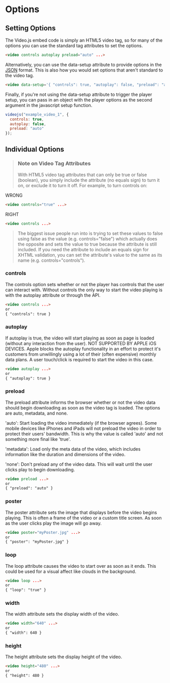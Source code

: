 # Options

## Setting Options

The Video.js embed code is simply an HTML5 video tag, so for many of the options you can use the standard tag attributes to set the options.

```html
<video controls autoplay preload="auto" ...>
```

Alternatively, you can use the data-setup attribute to provide options in the [JSON](http://json.org/example.html) format. This is also how you would set options that aren't standard to the video tag.

```html
<video data-setup='{ "controls": true, "autoplay": false, "preload": "auto" }'...>
```

Finally, if you're not using the data-setup attribute to trigger the player setup, you can pass in an object with the player options as the second argument in the javascript setup function.

```js
videojs("example_video_1", {
  controls: true,
  autoplay: false,
  preload: "auto"
});
```

## Individual Options

> ### Note on Video Tag Attributes
>
> With HTML5 video tag attributes that can only be true or false (boolean), you simply include the attribute (no equals sign) to turn it on, or exclude it to turn it off. For example, to turn controls on:

WRONG

```html
<video controls="true" ...>
```

RIGHT

```html
<video controls ...>
```

> The biggest issue people run into is trying to set these values to false using false as the value (e.g. controls="false") which actually does the opposite and sets the value to true because the attribute is still included. If you need the attribute to include an equals sign for XHTML validation, you can set the attribute's value to the same as its name (e.g. controls="controls").

### controls

The controls option sets whether or not the player has controls that the user can interact with. Without controls the only way to start the video playing is with the autoplay attribute or through the API.

```html
<video controls ...>
or
{ "controls": true }
```

### autoplay

If autoplay is true, the video will start playing as soon as page is loaded (without any interaction from the user).
NOT SUPPORTED BY APPLE iOS DEVICES. Apple blocks the autoplay functionality in an effort to protect it's customers from unwillingly using a lot of their (often expensive) monthly data plans. A user touch/click is required to start the video in this case.

```html
<video autoplay ...>
or
{ "autoplay": true }
```

### preload

The preload attribute informs the browser whether or not the video data should begin downloading as soon as the video tag is loaded. The options are auto, metadata, and none.

'auto': Start loading the video immediately (if the browser agrees). Some mobile devices like iPhones and iPads will not preload the video in order to protect their users' bandwidth. This is why the value is called 'auto' and not something more final like 'true'.

'metadata': Load only the meta data of the video, which includes information like the duration and dimensions of the video.

'none': Don't preload any of the video data. This will wait until the user clicks play to begin downloading.

```html
<video preload ...>
or
{ "preload": "auto" }
```

### poster

The poster attribute sets the image that displays before the video begins playing. This is often a frame of the video or a custom title screen. As soon as the user clicks play the image will go away.

```html
<video poster="myPoster.jpg" ...>
or
{ "poster": "myPoster.jpg" }
```

### loop

The loop attribute causes the video to start over as soon as it ends. This could be used for a visual affect like clouds in the background.

```html
<video loop ...>
or
{ "loop": "true" }
```

### width

The width attribute sets the display width of the video.

```html
<video width="640" ...>
or
{ "width": 640 }
```

### height

The height attribute sets the display height of the video.

```html
<video height="480" ...>
or
{ "height": 480 }
```
